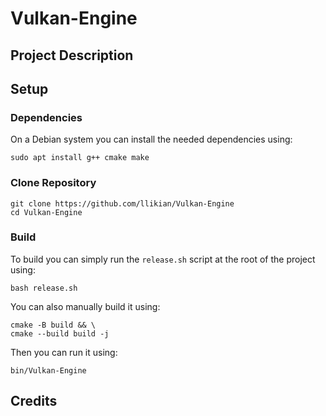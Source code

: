 # Vulkan-Engine
## Project Description


## Setup
### Dependencies
On a Debian system you can install the needed dependencies using:
```shell
sudo apt install g++ cmake make
```

### Clone Repository
```shell
git clone https://github.com/llikian/Vulkan-Engine
cd Vulkan-Engine
```

### Build
To build you can simply run the `release.sh` script at the root of the project using:
```shell
bash release.sh
```

You can also manually build it using:
```shell
cmake -B build && \
cmake --build build -j
```

Then you can run it using:
```shell
bin/Vulkan-Engine
```

## Credits
